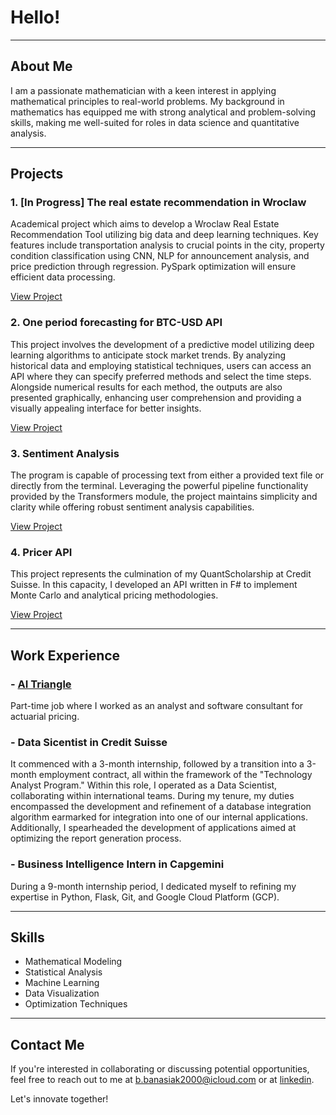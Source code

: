 # Hello!

---

## About Me

I am a passionate mathematician with a keen interest in applying mathematical principles to real-world problems. My background in mathematics has equipped me with strong analytical and problem-solving skills, making me well-suited for roles in data science and quantitative analysis.


---

## Projects

### 1. \[In Progress] The real estate recommendation in Wroclaw

Academical project which aims to develop a Wroclaw Real Estate Recommendation Tool utilizing big data and deep learning techniques. Key features include transportation analysis to crucial points in the city, property condition classification using CNN, NLP for announcement analysis, and price prediction through regression. PySpark optimization will ensure efficient data processing.

[View Project](https://github.com/BanasiakB/WroclawRealEstateREC)

### 2. One period forecasting for BTC-USD API 

This project involves the development of a predictive model utilizing deep learning algorithms to anticipate stock market trends. By analyzing historical data and employing statistical techniques, users can access an API where they can specify preferred methods and select the time steps. Alongside numerical results for each method, the outputs are also presented graphically, enhancing user comprehension and providing a visually appealing interface for better insights.

[View Project](https://github.com/BanasiakB/ForecastingAPI)

### 3. Sentiment Analysis

The program is capable of processing text from either a provided text file or directly from the terminal. Leveraging the powerful pipeline functionality provided by the Transformers module, the project maintains simplicity and clarity while offering robust sentiment analysis capabilities.

[View Project](https://github.com/BanasiakB/Sentiment)

### 4. Pricer API

This project represents the culmination of my QuantScholarship at Credit Suisse. In this capacity, I developed an API written in F# to implement Monte Carlo and analytical pricing methodologies.

[View Project](https://github.com/BanasiakB/Pricer)

---

## Work Experience

### - [AI Triangle](https://triangle.expert/)
Part-time job where I worked as an analyst and software consultant for actuarial pricing.

### - Data Sicentist in Credit Suisse
It commenced with a 3-month internship, followed by a transition into a 3-month employment contract, all within the framework of the "Technology Analyst Program." Within this role, I operated as a Data Scientist, collaborating within international teams. During my tenure, my duties encompassed the development and refinement of a database integration algorithm earmarked for integration into one of our internal applications. Additionally, I spearheaded the development of applications aimed at optimizing the report generation process.

### - Business Intelligence Intern in Capgemini
During a 9-month internship period, I dedicated myself to refining my expertise in Python, Flask, Git, and Google Cloud Platform (GCP).

---

## Skills

- Mathematical Modeling
- Statistical Analysis
- Machine Learning
- Data Visualization
- Optimization Techniques

---

## Contact Me

If you're interested in collaborating or discussing potential opportunities, feel free to reach out to me at [b.banasiak2000@icloud.com](mailto:b.banasiak2000@icloud.com) or at [linkedin](https://www.linkedin.com/in/bogdan-banasiak/).

Let's innovate together!
